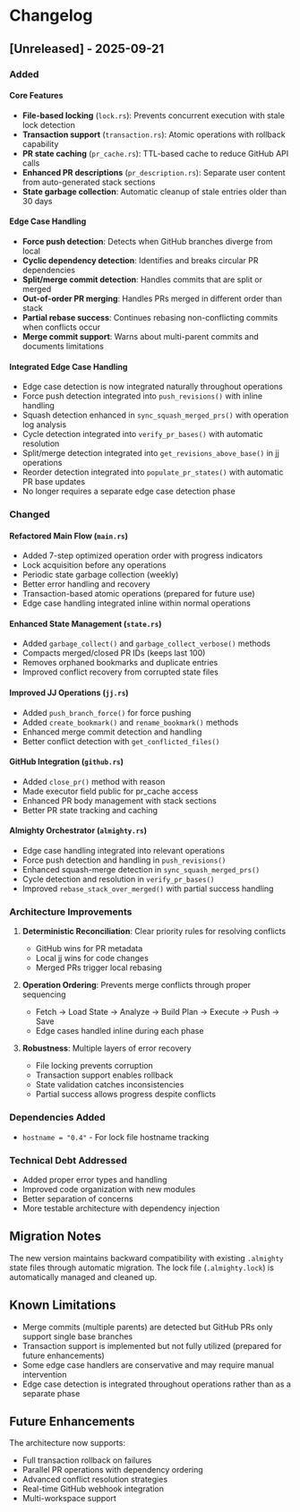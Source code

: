 # Changelog

## [Unreleased] - 2025-09-21

### Added

#### Core Features
- **File-based locking** (`lock.rs`): Prevents concurrent execution with stale lock detection
- **Transaction support** (`transaction.rs`): Atomic operations with rollback capability
- **PR state caching** (`pr_cache.rs`): TTL-based cache to reduce GitHub API calls
- **Enhanced PR descriptions** (`pr_description.rs`): Separate user content from auto-generated stack sections
- **State garbage collection**: Automatic cleanup of stale entries older than 30 days

#### Edge Case Handling
- **Force push detection**: Detects when GitHub branches diverge from local
- **Cyclic dependency detection**: Identifies and breaks circular PR dependencies
- **Split/merge commit detection**: Handles commits that are split or merged
- **Out-of-order PR merging**: Handles PRs merged in different order than stack
- **Partial rebase success**: Continues rebasing non-conflicting commits when conflicts occur
- **Merge commit support**: Warns about multi-parent commits and documents limitations

#### Integrated Edge Case Handling
- Edge case detection is now integrated naturally throughout operations
- Force push detection integrated into `push_revisions()` with inline handling
- Squash detection enhanced in `sync_squash_merged_prs()` with operation log analysis
- Cycle detection integrated into `verify_pr_bases()` with automatic resolution
- Split/merge detection integrated into `get_revisions_above_base()` in jj operations
- Reorder detection integrated into `populate_pr_states()` with automatic PR base updates
- No longer requires a separate edge case detection phase

### Changed

#### Refactored Main Flow (`main.rs`)
- Added 7-step optimized operation order with progress indicators
- Lock acquisition before any operations
- Periodic state garbage collection (weekly)
- Better error handling and recovery
- Transaction-based atomic operations (prepared for future use)
- Edge case handling integrated inline within normal operations

#### Enhanced State Management (`state.rs`)
- Added `garbage_collect()` and `garbage_collect_verbose()` methods
- Compacts merged/closed PR IDs (keeps last 100)
- Removes orphaned bookmarks and duplicate entries
- Improved conflict recovery from corrupted state files

#### Improved JJ Operations (`jj.rs`)
- Added `push_branch_force()` for force pushing
- Added `create_bookmark()` and `rename_bookmark()` methods
- Enhanced merge commit detection and handling
- Better conflict detection with `get_conflicted_files()`

#### GitHub Integration (`github.rs`)
- Added `close_pr()` method with reason
- Made executor field public for pr_cache access
- Enhanced PR body management with stack sections
- Better PR state tracking and caching

#### Almighty Orchestrator (`almighty.rs`)
- Edge case handling integrated into relevant operations
- Force push detection and handling in `push_revisions()`
- Enhanced squash-merge detection in `sync_squash_merged_prs()`
- Cycle detection and resolution in `verify_pr_bases()`
- Improved `rebase_stack_over_merged()` with partial success handling

### Architecture Improvements

1. **Deterministic Reconciliation**: Clear priority rules for resolving conflicts
   - GitHub wins for PR metadata
   - Local jj wins for code changes
   - Merged PRs trigger local rebasing

2. **Operation Ordering**: Prevents merge conflicts through proper sequencing
   - Fetch → Load State → Analyze → Build Plan → Execute → Push → Save
   - Edge cases handled inline during each phase

3. **Robustness**: Multiple layers of error recovery
   - File locking prevents corruption
   - Transaction support enables rollback
   - State validation catches inconsistencies
   - Partial success allows progress despite conflicts

### Dependencies Added
- `hostname = "0.4"` - For lock file hostname tracking

### Technical Debt Addressed
- Added proper error types and handling
- Improved code organization with new modules
- Better separation of concerns
- More testable architecture with dependency injection

## Migration Notes

The new version maintains backward compatibility with existing `.almighty` state files through automatic migration. The lock file (`.almighty.lock`) is automatically managed and cleaned up.

## Known Limitations

- Merge commits (multiple parents) are detected but GitHub PRs only support single base branches
- Transaction support is implemented but not fully utilized (prepared for future enhancements)
- Some edge case handlers are conservative and may require manual intervention
- Edge case detection is integrated throughout operations rather than as a separate phase

## Future Enhancements

The architecture now supports:
- Full transaction rollback on failures
- Parallel PR operations with dependency ordering
- Advanced conflict resolution strategies
- Real-time GitHub webhook integration
- Multi-workspace support